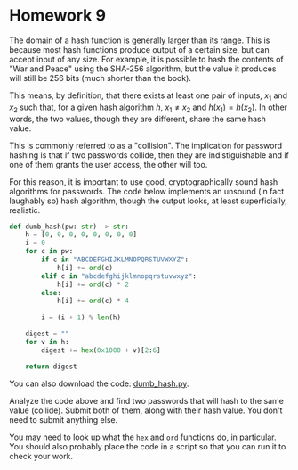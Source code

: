 # Homework 9

The domain of a hash function is generally larger than its range. This is
because most hash functions produce output of a certain size, but can accept
input of any size. For example, it is possible to hash the contents of "War and
Peace" using the SHA-256 algorithm, but the value it produces will still be 256
bits (much shorter than the book).

This means, by definition, that there exists at least one pair of inputs, $x_1$
and $x_2$ such that, for a given hash algorithm $h$, $x_1 \ne x_2$ and
$h(x_1) = h(x_2)$. In other words, the two values, though they are different, share
the same hash value.

This is commonly referred to as a "collision". The implication for password
hashing is that if two passwords collide, then they are indistiguishable and if
one of them grants the user access, the other will too.

For this reason, it is important to use good, cryptographically sound hash
algorithms for passwords. The code below implements an unsound (in fact
laughably so) hash algorithm, though the output looks, at least superficially,
realistic.

```python
def dumb_hash(pw: str) -> str:
    h = [0, 0, 0, 0, 0, 0, 0, 0]
    i = 0
    for c in pw:
        if c in "ABCDEFGHIJKLMNOPQRSTUVWXYZ":
            h[i] += ord(c)
        elif c in "abcdefghijklmnopqrstuvwxyz":
            h[i] += ord(c) * 2
        else:
            h[i] += ord(c) * 4
        
        i = (i + 1) % len(h)

    digest = ""
    for v in h:
        digest += hex(0x1000 + v)[2:6]

    return digest
```

You can also download the code: [dumb_hash.py](dumb_hash.py).

Analyze the code above and find two passwords that will hash to the same value
(collide). Submit both of them, along with their hash value. You don't need to
submit anything else.

You may need to look up what the `hex` and `ord` functions do, in particular.
You should also probably place the code in a script so that you can run it to
check your work.

